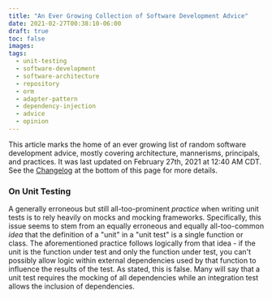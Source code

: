 ```yaml
---
title: "An Ever Growing Collection of Software Development Advice"
date: 2021-02-27T00:38:10-06:00
draft: true
toc: false
images:
tags:
  - unit-testing
  - software-development
  - software-architecture
  - repository
  - orm
  - adapter-pattern
  - dependency-injection
  - advice
  - opinion
---
```


This article marks the home of an ever growing list of random software development advice, mostly covering architecture, mannerisms, principals, and practices. It was last updated on February 27th, 2021 at 12:40 AM CDT. See the [Changelog]() at the bottom of this page for more details.

### On Unit Testing

A generally erroneous but still all-too-prominent *practice* when writing unit tests is to rely heavily on mocks and mocking frameworks. Specifically, this issue seems to stem from an equally erroneous and equally all-too-common *idea* that the definition of a "unit" in a "unit test" is a single function or class. The aforementioned practice follows logically from that idea - if the unit is the function under test and only the function under test, you can't possibly allow logic within external dependencies used by that function to influence the results of the test. As stated, this is false. Many will say that a unit test requires the mocking of all dependencies while an integration test allows the inclusion of dependencies.

